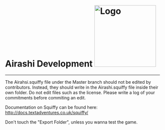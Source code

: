 # Airashi Development <img src="https://i.imgur.com/XXKUyXt.jpg" alt="Logo" width="200" height="200"> 
---
The Airahsi.squiffy file under the Master branch should not be edited by contributors. Instead, they should write in the Airashi.squiffy file inside their own folder. Do not edit files such as the license.
Please write a log of your commitments before commiting an edit.

Documentation on Squiffy can be found here: http://docs.textadventures.co.uk/squiffy/

Don't touch the "Export Folder", unless you wanna test the game.

